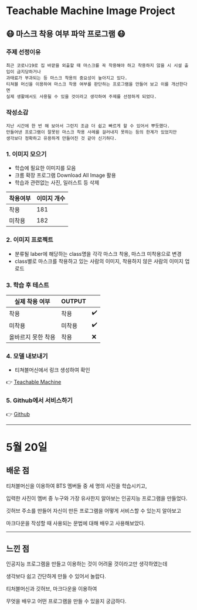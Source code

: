 Teachable Machine Image Project
===
## 😷 마스크 착용 여부 파악 프로그램 😷
### 주제 선정이유
```
최근 코로나19로 집 바깥을 외출할 때 마스크를 꼭 착용해야 하고 착용하지 않을 시 시설 출입이 금지당하거나
과태료가 부과되는 등 마스크 착용의 중요성이 높아지고 있다.
티쳐블 머신을 이용하여 마스크 착용 여부를 판단하는 프로그램을 만들어 보고 이를 개선한다면
실제 생활에서도 사용될 수 있을 것이라고 생각하여 주제를 선정하게 되었다.
```
### 작성소감
~~~
지난 시간에 한 번 해 보아서 그런지 조금 더 쉽고 빠르게 할 수 있어서 뿌듯했다.
만들어낸 프로그램이 잘못된 마스크 착용 사례를 걸러내지 못하는 등의 한계가 있었지만
생각보다 정확하고 유용하게 만들어진 것 같아 신기하다.
~~~

### 1. 이미지 모으기

+ 학습에 필요한 이미지를 모음
+ 크롬 확장 프로그램 Download All Image 활용
+ 학습과 관련없는 사진, 일러스트 등 삭제

|착용여부|이미지 개수|
|----|----|
|착용|181|
|미착용|182|

### 2. 이미지 프로젝트

+ 분류될 laber에 해당하는 class명을 각각 마스크 착용, 마스크 미착용으로 변경
+ class별로 마스크를 착용하고 있는 사람의 이미지, 착용하지 않은 사람의 이미지 업로드

### 3. 학습 후 테스트

|실제 착용 여부|OUTPUT| |
|----|----|----|
|착용|착용|✔️|
|미착용|미착용|✔️|
|올바르지 못한 착용|착용|❌|

### 4. 모델 내보내기

+ 티쳐블머신에서 링크 생성하여 확인

👉 [Teachable Machine](https://teachablemachine.withgoogle.com/models/3ZMhnIea8/)

### 5. Github에서 서비스하기

👉 [Github](https://zw0630.github.io/tm/)

---

5월 20일
===
## 배운 점
티처블머신을 이용하여 BTS 멤버들 중 세 명의 사진을 학습시키고,

입력한 사진이 멤버 중 누구와 가장 유사한지 알아보는 인공지능 프로그램을 만들었다.

깃허브 주소를 만들어 자신이 만든 프로그램을 어떻게 서비스할 수 있는지 알아보고

마크다운을 작성할 때 사용되는 문법에 대해 배우고 사용해보았다.

---
## 느낀 점
인공지능 프로그램을 만들고 이용하는 것이 어려울 것이라고만 생각하였는데

생각보다 쉽고 간단하게 만들 수 있어서 놀랍다.

티처블머신과 깃허브, 마크다운을 이용하여

무엇을 배우고 어떤 프로그램을 만들 수 있을지 궁금하다.
